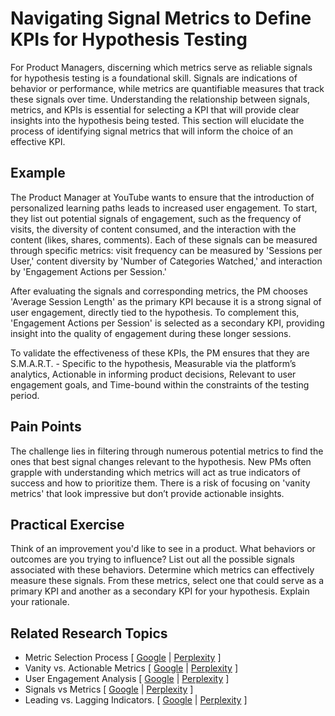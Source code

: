 # Navigating Signal Metrics to Define KPIs for Hypothesis Testing

For Product Managers, discerning which metrics serve as reliable signals for hypothesis testing is a foundational skill. Signals are indications of behavior or performance, while metrics are quantifiable measures that track these signals over time. Understanding the relationship between signals, metrics, and KPIs is essential for selecting a KPI that will provide clear insights into the hypothesis being tested. This section will elucidate the process of identifying signal metrics that will inform the choice of an effective KPI.

## Example

The Product Manager at YouTube wants to ensure that the introduction of personalized learning paths leads to increased user engagement. To start, they list out potential signals of engagement, such as the frequency of visits, the diversity of content consumed, and the interaction with the content (likes, shares, comments). Each of these signals can be measured through specific metrics: visit frequency can be measured by 'Sessions per User,' content diversity by 'Number of Categories Watched,' and interaction by 'Engagement Actions per Session.'

After evaluating the signals and corresponding metrics, the PM chooses 'Average Session Length' as the primary KPI because it is a strong signal of user engagement, directly tied to the hypothesis. To complement this, 'Engagement Actions per Session' is selected as a secondary KPI, providing insight into the quality of engagement during these longer sessions.

To validate the effectiveness of these KPIs, the PM ensures that they are S.M.A.R.T. - Specific to the hypothesis, Measurable via the platform’s analytics, Actionable in informing product decisions, Relevant to user engagement goals, and Time-bound within the constraints of the testing period.

## Pain Points

The challenge lies in filtering through numerous potential metrics to find the ones that best signal changes relevant to the hypothesis. New PMs often grapple with understanding which metrics will act as true indicators of success and how to prioritize them. There is a risk of focusing on 'vanity metrics' that look impressive but don’t provide actionable insights.

## Practical Exercise

Think of an improvement you'd like to see in a product. What behaviors or outcomes are you trying to influence? List out all the possible signals associated with these behaviors. Determine which metrics can effectively measure these signals. From these metrics, select one that could serve as a primary KPI and another as a secondary KPI for your hypothesis. Explain your rationale.

## Related Research Topics

* Metric Selection Process \[ [Google](https://www.google.com/search?q=Metric%20Selection%20Process%20in%20product%20management) | [Perplexity](https://www.perplexity.ai/?q=Metric%20Selection%20Process%20in%20product%20management) ]
* Vanity vs. Actionable Metrics \[ [Google](https://www.google.com/search?q=Vanity%20vs.%20Actionable%20Metrics%20in%20product%20management) | [Perplexity](https://www.perplexity.ai/?q=Vanity%20vs.%20Actionable%20Metrics%20in%20product%20management) ]
* User Engagement Analysis \[ [Google](https://www.google.com/search?q=User%20Engagement%20Analysis%20in%20product%20management) | [Perplexity](https://www.perplexity.ai/?q=User%20Engagement%20Analysis%20in%20product%20management) ]
* Signals vs Metrics \[ [Google](https://www.google.com/search?q=Signals%20vs%20Metrics%20in%20product%20management) | [Perplexity](https://www.perplexity.ai/?q=Signals%20vs%20Metrics%20in%20product%20management) ]
* Leading vs. Lagging Indicators. \[ [Google](https://www.google.com/search?q=Leading%20vs.%20Lagging%20Indicators.%20in%20product%20management) | [Perplexity](https://www.perplexity.ai/?q=Leading%20vs.%20Lagging%20Indicators.%20in%20product%20management) ]
